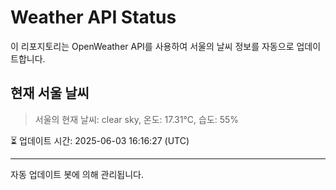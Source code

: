 
# Weather API Status

이 리포지토리는 OpenWeather API를 사용하여 서울의 날씨 정보를 자동으로 업데이트합니다.

## 현재 서울 날씨
> 서울의 현재 날씨: clear sky, 온도: 17.31°C, 습도: 55%

⏳ 업데이트 시간: 2025-06-03 16:16:27 (UTC)

---
자동 업데이트 봇에 의해 관리됩니다.
